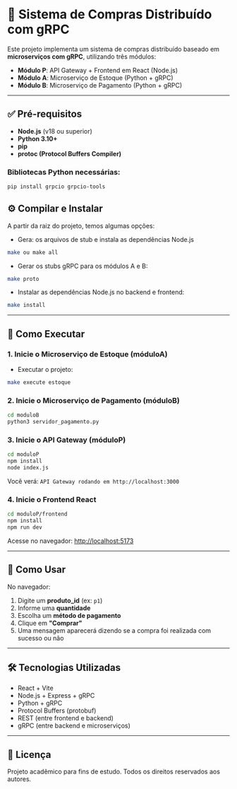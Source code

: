 # 🛒 Sistema de Compras Distribuído com gRPC

Este projeto implementa um sistema de compras distribuído baseado em **microserviços com gRPC**, utilizando três módulos:

- **Módulo P**: API Gateway + Frontend em React (Node.js)
- **Módulo A**: Microserviço de Estoque (Python + gRPC)
- **Módulo B**: Microserviço de Pagamento (Python + gRPC)

---

## ✅ Pré-requisitos

- **Node.js** (v18 ou superior)
- **Python 3.10+**
- **pip**
- **protoc (Protocol Buffers Compiler)**

### Bibliotecas Python necessárias:

```bash
pip install grpcio grpcio-tools
```

## ⚙️ Compilar e Instalar

A partir da raiz do projeto, temos algumas opções:

- Gera: os arquivos de stub e instala as dependências Node.js
```bash
make ou make all 
```

- Gerar os stubs gRPC para os módulos A e B:
```bash
make proto
```

- Instalar as dependências Node.js no backend e frontend:
```bash
make install
```

---

## 🚀 Como Executar

### 1. Inicie o Microserviço de Estoque (móduloA)

- Executar o projeto:
```bash
make execute estoque
```
### 2. Inicie o Microserviço de Pagamento (móduloB)

```bash
cd moduloB
python3 servidor_pagamento.py
```

### 3. Inicie o API Gateway (móduloP)

```bash
cd moduloP
npm install
node index.js
```

Você verá: `API Gateway rodando em http://localhost:3000`

### 4. Inicie o Frontend React

```bash
cd moduloP/frontend
npm install
npm run dev
```

Acesse no navegador: [http://localhost:5173](http://localhost:5173)

---

## 🧪 Como Usar

No navegador:

1. Digite um **produto_id** (ex: `p1`)
2. Informe uma **quantidade**
3. Escolha um **método de pagamento**
4. Clique em **"Comprar"**
5. Uma mensagem aparecerá dizendo se a compra foi realizada com sucesso ou não

---

## 🛠️ Tecnologias Utilizadas

- React + Vite
- Node.js + Express + gRPC
- Python + gRPC
- Protocol Buffers (protobuf)
- REST (entre frontend e backend)
- gRPC (entre backend e microserviços)

---

## 📄 Licença

Projeto acadêmico para fins de estudo. Todos os direitos reservados aos autores.
